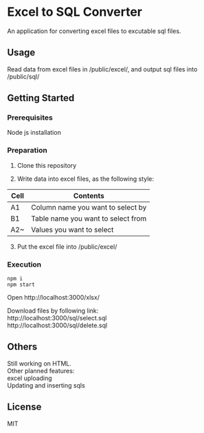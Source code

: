 # Excel to SQL Converter
An application for converting excel files to excutable sql files.

## Usage
Read data from excel files in /public/excel/, and output sql files into /public/sql/

## Getting Started

### Prerequisites
Node js installation

### Preparation
1. Clone this repository

2. Write data into excel files, as the following style:

| Cell | Contents                           |
|------|------------------------------------|
| A1   | Column name you want to select by  |
| B1   | Table name you want to select from |
| A2~  | Values you want to select          |

3. Put the excel file into /public/excel/


### Execution

```
npm i
npm start
```

Open http://localhost:3000/xlsx/

Download files by following link:</br>
http://localhost:3000/sql/select.sql </br>
http://localhost:3000/sql/delete.sql

## Others
Still working on HTML.</br>
Other planned features:</br>
excel uploading</br>
Updating and inserting sqls

## License
MIT
